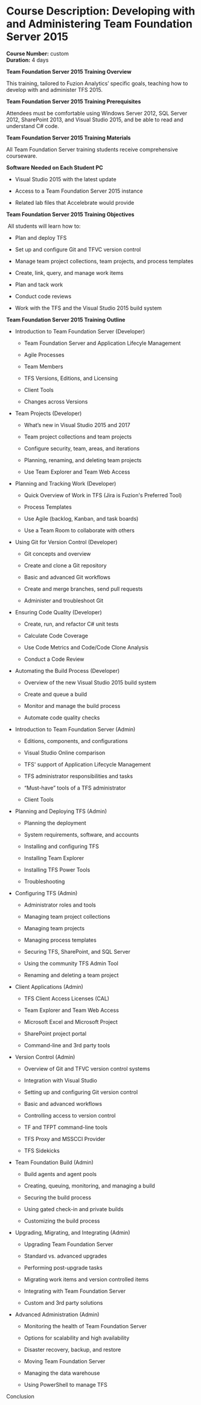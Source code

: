 # Course Description: Developing with and Administering Team Foundation Server 2015

**Course Number:** custom  
**Duration:** 4 days

**Team Foundation Server 2015 Training Overview**

This training, tailored to Fuzion Analytics’ specific goals, teaching how to
develop with and administer TFS 2015.

**Team Foundation Server 2015 Training Prerequisites**

Attendees must be comfortable using Windows Server 2012, SQL Server 2012,
SharePoint 2013, and Visual Studio 2015, and be able to read and understand C\#
code.

**Team Foundation Server 2015 Training Materials**

All Team Foundation Server training students receive comprehensive courseware.

**Software Needed on Each Student PC**

-   Visual Studio 2015 with the latest update

-   Access to a Team Foundation Server 2015 instance

-   Related lab files that Accelebrate would provide

**Team Foundation Server 2015 Training Objectives**

 All students will learn how to:

-   Plan and deploy TFS

-   Set up and configure Git and TFVC version control

-   Manage team project collections, team projects, and process templates

-   Create, link, query, and manage work items

-   Plan and tack work

-   Conduct code reviews

-   Work with the TFS and the Visual Studio 2015 build system

**Team Foundation Server 2015 Training Outline**

-   Introduction to Team Foundation Server (Developer)

    -   Team Foundation Server and Application Lifecyle Management

    -   Agile Processes

    -   Team Members
    
    -   TFS Versions, Editions, and Licensing

    -   Client Tools

    -   Changes across Versions

-   Team Projects (Developer)

    -   What’s new in Visual Studio 2015 and 2017

    -   Team project collections and team projects

    -   Configure security, team, areas, and iterations

    -   Planning, renaming, and deleting team projects

    -   Use Team Explorer and Team Web Access

-   Planning and Tracking Work (Developer)

    -   Quick Overview of Work in TFS (Jira is Fuzion's Preferred Tool)

    -   Process Templates

    -   Use Agile (backlog, Kanban, and task boards)

    -   Use a Team Room to collaborate with others

-   Using Git for Version Control (Developer)

    -   Git concepts and overview

    -   Create and clone a Git repository

    -   Basic and advanced Git workflows

    -   Create and merge branches, send pull requests

    -   Administer and troubleshoot Git

-   Ensuring Code Quality (Developer)

    -   Create, run, and refactor C\# unit tests

    -   Calculate Code Coverage

    -   Use Code Metrics and Code/Code Clone Analysis

    -   Conduct a Code Review

-   Automating the Build Process (Developer)

    -   Overview of the new Visual Studio 2015 build system

    -   Create and queue a build

    -   Monitor and manage the build process

    -   Automate code quality checks

-   Introduction to Team Foundation Server (Admin)

    -   Editions, components, and configurations

    -   Visual Studio Online comparison

    -   TFS' support of Application Lifecycle Management

    -   TFS administrator responsibilities and tasks

    -   “Must-have” tools of a TFS administrator

    -   Client Tools

-   Planning and Deploying TFS (Admin)

    -   Planning the deployment

    -   System requirements, software, and accounts

    -   Installing and configuring TFS

    -   Installing Team Explorer

    -   Installing TFS Power Tools

    -   Troubleshooting

-   Configuring TFS (Admin)

    -   Administrator roles and tools

    -   Managing team project collections

    -   Managing team projects

    -   Managing process templates

    -   Securing TFS, SharePoint, and SQL Server

    -   Using the community TFS Admin Tool

    -   Renaming and deleting a team project

-   Client Applications (Admin)

    -   TFS Client Access Licenses (CAL)

    -   Team Explorer and Team Web Access

    -   Microsoft Excel and Microsoft Project

    -   SharePoint project portal

    -   Command-line and 3rd party tools

-   Version Control (Admin)

    -   Overview of Git and TFVC version control systems

    -   Integration with Visual Studio

    -   Setting up and configuring Git version control

    -   Basic and advanced workflows

    -   Controlling access to version control

    -   TF and TFPT command-line tools

    -   TFS Proxy and MSSCCI Provider

    -   TFS Sidekicks

-   Team Foundation Build (Admin)

    -   Build agents and agent pools

    -   Creating, queuing, monitoring, and managing a build

    -   Securing the build process

    -   Using gated check-in and private builds

    -   Customizing the build process

-   Upgrading, Migrating, and Integrating (Admin)

    -   Upgrading Team Foundation Server

    -   Standard vs. advanced upgrades

    -   Performing post-upgrade tasks

    -   Migrating work items and version controlled items

    -   Integrating with Team Foundation Server

    -   Custom and 3rd party solutions

-   Advanced Administration (Admin)

    -   Monitoring the health of Team Foundation Server

    -   Options for scalability and high availability

    -   Disaster recovery, backup, and restore

    -   Moving Team Foundation Server

    -   Managing the data warehouse

    -   Using PowerShell to manage TFS

Conclusion
